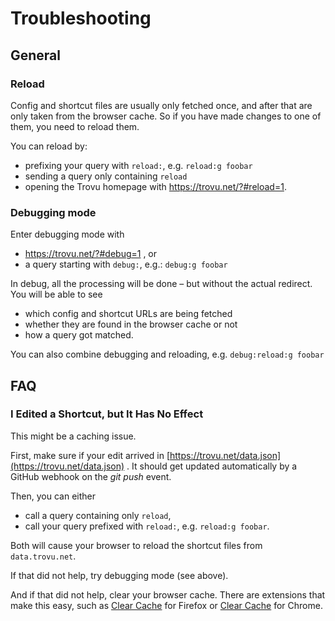 # Troubleshooting

## General

### Reload

Config and shortcut files are usually only fetched once, and after that are only taken from the browser cache. So if you have made changes to one of them, you need to reload them.

You can reload by:

-   prefixing your query with `reload:`, e.g. `reload:g foobar`
-   sending a query only containing `reload`
-   opening the Trovu homepage with https://trovu.net/?#reload=1.

### Debugging mode

Enter debugging mode with

-   https://trovu.net/?#debug=1 , or
-   a query starting with `debug:`, e.g.: `debug:g foobar`

In debug, all the processing will be done – but without the actual redirect. You will be able to see

-   which config and shortcut URLs are being fetched
-   whether they are found in the browser cache or not
-   how a query got matched.

You can also combine debugging and reloading, e.g. `debug:reload:g foobar`

## FAQ

### I Edited a Shortcut, but It Has No Effect

This might be a caching issue.

First, make sure if your edit arrived in [https://trovu.net/data.json](https://trovu.net/data.json)  . It should get updated automatically by a GitHub webhook on the _git push_ event.

Then, you can either

-   call a query containing only `reload`,
-   call your query prefixed with `reload:`, e.g. `reload:g foobar`.

Both will cause your browser to reload the shortcut files from `data.trovu.net`.

If that did not help, try debugging mode (see above).

And if that did not help, clear your browser cache. There are extensions that make this easy, such as [Clear Cache](https://addons.mozilla.org/de/firefox/addon/clearcache/) for Firefox or [Clear Cache](https://chrome.google.com/webstore/detail/clear-cache/cppjkneekbjaeellbfkmgnhonkkjfpdn) for Chrome.
